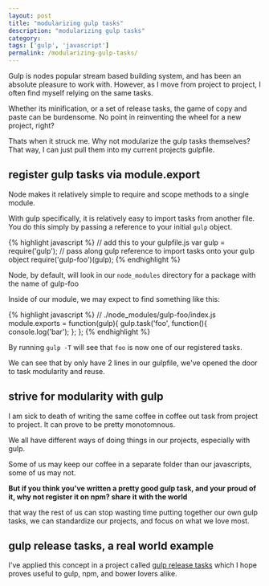 ```yaml
---
layout: post
title: "modularizing gulp tasks"
description: "modularizing gulp tasks"
category:
tags: ['gulp', 'javascript']
permalink: /modularizing-gulp-tasks/
---
```


Gulp is nodes popular stream based building system, and has been an absolute pleasure to work with. However, as I move from project to project, I often find myself relying on the same tasks.

Whether its minification, or a set of release tasks, the game of copy and paste can be burdensome. No point in reinventing the wheel for a new project, right?

Thats when it struck me. Why not modularize the gulp tasks themselves? That way, I can just pull them into my current projects gulpfile.

## register gulp tasks via module.export

Node makes it relatively simple to require and scope methods to a single module.

With gulp specifically, it is relatively easy to import tasks from another file. You do this simply by passing a reference to your initial `gulp` object.

{% highlight javascript %}
// add this to your gulpfile.js
var gulp = require('gulp');
// pass along gulp reference to import tasks onto your gulp object
require('gulp-foo')(gulp);
{% endhighlight %}

Node, by default, will look in our `node_modules` directory for a package with the name of gulp-foo

Inside of our module, we may expect to find something like this:

{% highlight javascript %}
// ./node_modules/gulp-foo/index.js
module.exports = function(gulp){
  gulp.task('foo', function(){
    console.log('bar');
  };
};
{% endhighlight %}

By running `gulp -T` will see that `foo` is now one of our registered tasks.

We can see that by only have 2 lines in our gulpfile, we've opened the door to task modularity and reuse.

## strive for modularity with gulp
I am sick to death of writing the same coffee in coffee out task from project to project. It can prove to be pretty monotomnous.

We all have different ways of doing things in our projects, especially with gulp.

Some of us may keep our coffee in a separate folder than our javascripts, some of us may not.

 __But if you think you've written a pretty good gulp task, and your proud of it, why not register it on npm? share it with the world__

that way the rest of us can stop wasting time putting together our own gulp tasks, we can standardize our projects, and focus on what we love most.

## gulp release tasks, a real world example

I've applied this concept in a project called [gulp release tasks](https://github.com/lfender6445/gulp-release-tasks) which I hope proves useful to gulp, npm, and bower lovers alike.


